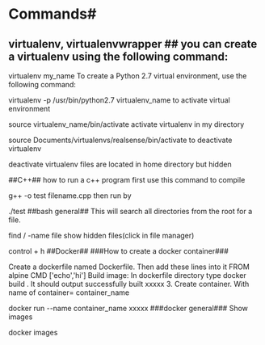# Commands#

## virtualenv, virtualenvwrapper ## you can create a virtualenv using the following command:

virtualenv my_name
To create a Python 2.7 virtual environment, use the following command:

virtualenv -p /usr/bin/python2.7 virtualenv_name
to activate virtual environment

source virtualenv_name/bin/activate
activate virtualenv in my directory

source Documents/virtualenvs/realsense/bin/activate
to deactivate virtualenv

deactivate
virtualenv files are located in home directory but hidden

##C++## how to run a c++ program first use this command to compile

g++ -o test filename.cpp
then run by

./test 
##bash general## This will search all directories from the root for a file.

find / -name file
show hidden files(click in file manager)

control + h 
##Docker## ###How to create a docker container###

Create a dockerfile named Dockerfile. Then add these lines into it
FROM alpine
CMD ['echo','hi']
Build image: In dockerfile directory type
docker build . 
It should output successfully built xxxxx 3. Create container. With name of container= container_name

docker run --name container_name xxxxx
###docker general### Show images

docker images
